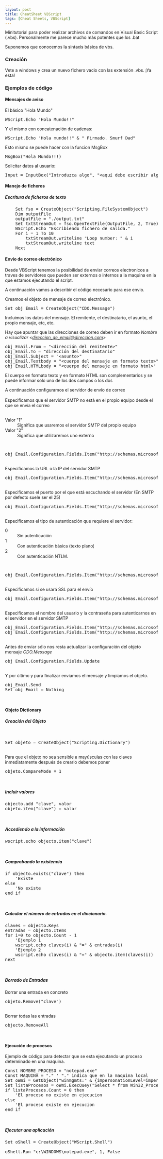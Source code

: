 ```yaml
---
layout: post
title: CheatSheet VBScript
tags: [Cheat Sheets, VBScript]
---
```

Minitutorial para poder realizar archivos de comandos en Visual Basic Script (.vbs). Personalmente me parece mucho más potentes que los .bat

Suponemos que conocemos la sintaxis básica de vbs.

<h3>Creación</h3>
Vete a windows y crea un nuevo fichero vacio con las extensión .vbs.
¡Ya esta!

<h3>Ejemplos de código</h3>
<h4>Mensajes de aviso</h4>
El básico "Hola Mundo"
<pre>WScript.Echo "Hola Mundo!!"</pre>

Y el mismo con concatenación de cadenas:
<pre>WScript.Echo "Hola mundo!!" &amp; " Firmado. Smurf Dad"</pre>

Esto mismo se puede hacer con la funcion MsgBox
<pre>MsgBox("Hola Mundo!!!)</pre>

Solicitar datos al usuario:

<pre>Input = InputBox("Introduzca algo", "&lt;aquí debe escribir algo&gt;")</pre>

<h4>Manejo de ficheros</h4>
<h5>Escritura de ficheros de texto</h5>
<pre>
    Set fso = CreateObject("Scripting.FileSystemObject")
    Dim outputFile
    outputFile = "./output.txt"
    Set txtStreamOut = fso.OpenTextFile(OutputFile, 2, True)
    WScript.Echo "Escribiendo fichero de salida."
    For i = 1 To 10
    &nbsp; &nbsp; txtStreamOut.writeline "Loop number: " &amp; i
    &nbsp; &nbsp; txtStreamOut.writeline text
    Next
</pre>

<h4>Envío de correo electrónico</h4>

Desde VBScript tenemos la posibilidad de enviar correos electronicos a traves de servidores que pueden ser externos o internos a la maquina en la que estamos ejecutando el script.

A continuación vamos a describir el código necesario para ese envio.

Creamos el objeto de mensaje de correo electrónico.
<pre>Set obj_Email = CreateObject("CDO.Message")</pre>

Incluimos los datos del mensaje. El remitente, el destinatario, el asunto, el propio mensaje, etc, etc.

Hay que apuntar que las direcciones de correo deben ir en formato <i>Nombre a visualizar &lt;direccion_de_email@direccion.com&gt;</i>

<pre>
obj_Email.From = "&lt;dirección del remitente&gt;"
obj_Email.To = "dirección del destinatario"
obj_Email.Subject = "&lt;asunto&gt;"
obj_Email.Textbody = "&lt;cuerpo del mensaje en formato texto&gt;"
obj_Email.HTMLbody = "&lt;cuerpo del mensaje en formato html&gt;"</pre>
El cuerpo en formato texto y en formato HTML son complementarios y se puede informar solo uno de los dos campos o los dos

A continuación configuramos el servidor de envío de correo<br />
<br />
Especificamos que el servidor SMTP no está en el propio equipo desde el que se envía el correo <br />
<br />
<dl class="dl-horizontal">
<dt>Valor &quot;1&quot;</dt>
<dd>Significa que usaremos el servidor SMTP del propio equipo</dd>
<dt>Valor &quot;2&quot;</dt>
<dd>Significa que utilizaremos uno externo</dd>
</dl>
<br />
<pre>
obj_Email.Configuration.Fields.Item("http://schemas.microsoft.com/cdo/configuration/sendusing") = &lt;valor seleccionado&gt;</pre><br />
Especificamos la URL o la IP del servidor SMTP<br />
<pre>
obj_Email.Configuration.Fields.Item("http://schemas.microsoft.com/cdo/configuration/smtpserver") = "smtp.servidor.com"</pre><br />
Especificamos el puerto por el que está escuchando el servidor (En SMTP por defecto suele ser el 25)<br />
<pre>
obj_Email.Configuration.Fields.Item("http://schemas.microsoft.com/cdo/configuration/smtpserverport") = 25</pre><br />
Especificamos el tipo de autenticación que requiere el servidor: <br />
<dl class="dl-horizontal">
<dt>0</dt><dd>Sin autenticación</dd>
<dt>1</dt><dd>Con autenticación básica (texto plano)</dd>
<dt>2</dt><dd>Con autenticación NTLM.</dd>
</dl>
<br />
<pre>
obj_Email.Configuration.Fields.Item("http://schemas.microsoft.com/cdo/configuration/smtpauthenticate") = 1</pre><br />
Especificamos si se usará SSL para el envío<br />
<pre>
obj_Email.Configuration.Fields.Item("http://schemas.microsoft.com/cdo/configuration/smtpusessl") = False</pre><br />
Especificamos el nombre del usuario y la contraseña para autenticarnos en el servidor en el servidor SMTP<br />
<pre>
obj_Email.Configuration.Fields.Item("http://schemas.microsoft.com/cdo/configuration/sendusername") = "&lt;nombre de usuario&gt;"
obj_Email.Configuration.Fields.Item("http://schemas.microsoft.com/cdo/configuration/sendpassword") = "&lt;contraseña de usuario&gt;"</pre><br />
Antes de enviar sólo nos resta actualizar la configuración del objeto mensaje <i>CDO.Message</i><br />
<pre>
obj_Email.Configuration.Fields.Update</pre><br />
Y por último y para finalizar enviamos el mensaje y limpiamos el objeto.<br />
<pre>
obj_Email.Send
Set obj_Email = Nothing</pre><br />
<h4>
Objeto Dictionary</h4>
<h5>
Creación del Objeto</h5>
<br />
<pre>
Set objeto = CreateObject("Scripting.Dictionary")</pre><br />
Para que el objeto no sea sensible a mayúsculas con las claves inmediatamente después de crearlo debemos poner<br />
<pre>
objeto.CompareMode = 1</pre><br />
<h5>
Incluir valores</h5>
<pre>
objecto.add "clave", valor
objeto.item("clave") = valor</pre>
<br />
<h5>
Accediendo a la información</h5>
<pre>
wscript.echo objecto.item("clave")</pre><br />
<h5>
Comprobando la existencia</h5>
<pre>
if objecto.exists("clave") then
&nbsp; &nbsp; 'Existe
else
&nbsp; &nbsp; 'No existe
end if</pre><br />
<h5>
Calcular el número de entradas en el diccionario.</h5>
<pre>
claves = objecto.Keys
entradas = objecto.Items
for i=0 to objecto.Count - 1
&nbsp; &nbsp; 'Ejemplo 1
&nbsp; &nbsp; wscript.echo claves(i) &amp; "=" &amp; entradas(i)
&nbsp; &nbsp; 'Ejemplo 2
&nbsp; &nbsp; wscript.echo claves(i) &amp; "=" &amp; objecto.item(claves(i))
next</pre><br />
<h5>
Borrado de Entradas</h5>
Borrar una entrada en concreto<br />
<pre>
objeto.Remove("clave")</pre><br />
Borrar todas las entradas<br />
<pre>
objecto.RemoveAll</pre><br />
<h4>
Ejecución de procesos</h4>
Ejemplo de código para detectar que se esta ejecutando un proceso determinado en una maquina.<br />
<pre>
Const NOMBRE_PROCESO = "notepad.exe"
Const MAQUINA = "." ' "." indica que en la maquina local
Set oWmi = GetObject("winmgmts:" &amp; {impersonationLevel=impersionate}!\\ &amp; MAQUINA &amp; "\root\cimv2")
Set listaProcesos = oWmi.ExecQuey("Select * from Win32_Process where Name = '" &amp; NOMBRE_PROCESO &amp; "'")
if listaProcesos.Count = 0 then
&nbsp; &nbsp; 'El proceso no existe en ejecucion
else
&nbsp; &nbsp; 'El proceso existe en ejecucion
end if</pre><br />
<h5>
Ejecutar una aplicación</h5>
<pre>
Set oShell = CreateObject("WScript.Shell")<br />
oShell.Run "c:\WINDOWS\notepad.exe", 1, False</pre>